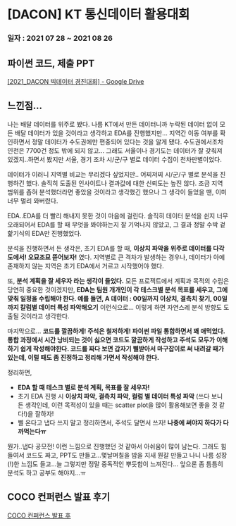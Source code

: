 # [DACON] KT 통신데이터 활용대회

### 일자 : 2021 07 28 ~ 2021 08 26

## 파이썬 코드, 제출 PPT

[[2021_DACON 빅데이터 경진대회] - Google Drive](https://drive.google.com/drive/folders/1W2SbIZonYAi9dG_Vg-mbx9JIdHP1yuhb?usp=sharing)

## 느낀점...

 나는 배달 데이터를 위주로 봤다. 나름 KT에서 만든 데이터니까 누락된 데이터 없이 모든 배달 데이터가 있을 것이라고 생각하고 EDA를 진행했지만... 지역간 이동 여부를 확인하면서 정말 데이터가 수도권에만 편중되어 있다는 것을 알게 됐다. 수도권에서조차 인천은 7700건 정도 밖에 되지 않고... 그래도 서울이나 경기도는 데이터가 잘 갖춰져 있겠지..하면서 봤지만 서울, 경기 조차 시/군/구 별로 데이터 수집이 천차만별이었다. 

데이터가 이러니 지역별 비교는 무리겠다 싶었지만.. 어찌저찌 시/군/구 별로 분석을 진행하긴 했다. 솔직히 도출된 인사이트나 결과값에 대한 신뢰도는 높진 않다. 조금 지역 범위를 좁혀 분석했더라면 좋았을 것이라고 생각했긴 했으나 그 생각이 들었을 땐, 이미 너무 멀리 와버렸다. 

EDA..EDA를 더 빨리 해내지 못한 것이 마음에 걸린다. 솔직히 데이터 분석을 쉰지 너무 오래되어서 EDA를 할 때 무엇을 봐야하는지 잘 기억나지 않았고, 그 결과 정말 수박 겉핥기식의 EDA만 진행했었다.  

분석을 진행하면서 든 생각은, 초기 EDA를 할 때, **이상치 파악을 위주로 데이터를 다각도에서! 오묘조묘 뜯어보자!** 였다.  지역별로 큰 격차가 발생하는 경우나, 데이터가 아예 존재하지 않는 지역은 초기 EDA에서 거르고 시작했어야 했다. 

또, **분석 계획을 잘 세우자 라는 생각이 들었다.** 모든 프로젝트에서 계획과 목적의 수립은 당연히 중요한 것이겠지만, **EDA는 팀원 개개인이 각 테스크별 분석 목표를 세우고, 그에 맞춰 일정을 수립해야 한다.  예를 들면, A 데이터 : 00일까지 이상치, 결측치 찾기, 00일까지 칼럼별 데이터 특성 파악해오기** 이런식으로... 이렇게 하면 자연스레 분석 방향도 도출될 것이라고 생각한다.

마지막으로... **코드를 깔끔하게! 주석은 철저하게! 파이썬 파일 통합하면서 꽤 애먹었다.  통합 과정에서 시간 낭비되는 것이 싫으면 코드도 깔끔하게 작성하고 주석도 모두가 이해하기 쉽게 작성해야한다.  코드를 짜다 보면 갑자기 삘받아서 마구잡이로 써 내려갈 때가 있는데, 이럴 때도 좀 진정하고 정리해 가면서 작성해야 한다.**

정리하면,

- **EDA 할 때 테스크 별로 분석 계획, 목표를 잘 세우자!**
- 초기 EDA 진행 시 **이상치 파악, 결측치 파악, 컬럼 별 데이터 특성 파악** (쓰다 보니 든 생각인데, 이런 목적성이 있을 때는 scatter plot을 많이 활용해보면 좋을 것 같다!)을 잘하자!
- 삘 온다고 냅다 쓰지 말고 정리하면서, 주석도 달면서 쓰자! **나중에 써야지 하다가 다 까먹는다ㅠ**

뭔가..냅다 공모전! 이런 느낌으로 진행했던 것 같아서 아쉬움이 많이 남는다. 그래도 힘들여서 코드도 짜고, PPT도 만들고...몇날며칠을 밤을 지새 뭔갈 만들고 나니 나름 성장(!)한 느낌도 들고...늘 그렇지만 정말 중독적인 뿌듯함이 느껴진다... 앞으론 좀 틈틈히 분석도 하고 공부도 해야지...ㅠ

## COCO 컨퍼런스 발표 후기

[COCO 컨퍼런스 발표 후](https://github.com/An-JIeun/portfolio/blob/main/%5B%EB%8D%B0%EC%9D%B4%EC%BD%98%5DKT%ED%86%B5%EC%8B%A0%EB%B9%85%EB%8D%B0%EC%9D%B4%ED%84%B0/COCO%20%EC%BB%A8%ED%8D%BC%EB%9F%B0%EC%8A%A4.md)
